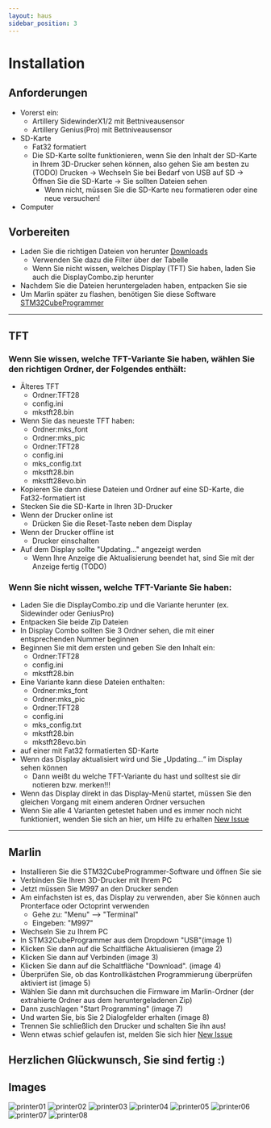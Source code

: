 ```yaml
---
layout: haus
sidebar_position: 3
---
```


# Installation
## Anforderungen
- Vorerst ein:
  - Artillery SidewinderX1/2 mit Bettniveausensor
  - Artillery Genius(Pro) mit Bettniveausensor
- SD-Karte
  - Fat32 formatiert
  - Die SD-Karte sollte funktionieren, wenn Sie den Inhalt der SD-Karte in Ihrem 3D-Drucker sehen können, also gehen Sie am besten zu (TODO) Drucken -> Wechseln Sie bei Bedarf von USB auf SD -> Öffnen Sie die SD-Karte -> Sie sollten Dateien sehen
    - Wenn nicht, müssen Sie die SD-Karte neu formatieren oder eine neue versuchen!
- Computer

## Vorbereiten
- Laden Sie die richtigen Dateien von herunter [Downloads](downloads.mdx)
  - Verwenden Sie dazu die Filter über der Tabelle
  - Wenn Sie nicht wissen, welches Display (TFT) Sie haben, laden Sie auch die DisplayCombo.zip herunter
- Nachdem Sie die Dateien heruntergeladen haben, entpacken Sie sie
- Um Marlin später zu flashen, benötigen Sie diese Software [STM32CubeProgrammer](https://www.st.com/en/development-tools/stm32cubeprog.html#get-software)
---
## TFT
### Wenn Sie wissen, welche TFT-Variante Sie haben, wählen Sie den richtigen Ordner, der Folgendes enthält:
- Älteres TFT
  - Ordner:TFT28
  - config.ini
  - mkstft28.bin
- Wenn Sie das neueste TFT haben:
  - Ordner:mks_font
  - Ordner:mks_pic
  - Ordner:TFT28
  - config.ini
  - mks_config.txt
  - mkstft28.bin
  - mkstft28evo.bin
- Kopieren Sie dann diese Dateien und Ordner auf eine SD-Karte, die Fat32-formatiert ist
- Stecken Sie die SD-Karte in Ihren 3D-Drucker
- Wenn der Drucker online ist
  - Drücken Sie die Reset-Taste neben dem Display
- Wenn der Drucker offline ist
  - Drucker einschalten
- Auf dem Display sollte "Updating..." angezeigt werden
  - Wenn Ihre Anzeige die Aktualisierung beendet hat, sind Sie mit der Anzeige fertig (TODO)

### Wenn Sie nicht wissen, welche TFT-Variante Sie haben:

- Laden Sie die DisplayCombo.zip und die Variante herunter (ex. Sidewinder oder GeniusPro)
- Entpacken Sie beide Zip Dateien
- In Display Combo sollten Sie 3 Ordner sehen, die mit einer entsprechenden Nummer beginnen
- Beginnen Sie mit dem ersten und geben Sie den Inhalt ein:
  - Ordner:TFT28
  - config.ini
  - mkstft28.bin
- Eine Variante kann diese Dateien enthalten:
  - Ordner:mks_font
  - Ordner:mks_pic
  - Ordner:TFT28
  - config.ini
  - mks_config.txt
  - mkstft28.bin
  - mkstft28evo.bin
- auf einer mit Fat32 formatierten SD-Karte
- Wenn das Display aktualisiert wird und Sie „Updating...“ im Display sehen können
  - Dann weißt du welche TFT-Variante du hast und solltest sie dir notieren bzw. merken!!!
- Wenn das Display direkt in das Display-Menü startet, müssen Sie den gleichen Vorgang mit einem anderen Ordner versuchen
- Wenn Sie alle 4 Varianten getestet haben und es immer noch nicht funktioniert, wenden Sie sich an hier, um Hilfe zu erhalten [New Issue](https://github.com/Dave811/ATSG/issues/new/choose)

---
## Marlin
- Installieren Sie die STM32CubeProgrammer-Software und öffnen Sie sie
- Verbinden Sie Ihren 3D-Drucker mit Ihrem PC
- Jetzt müssen Sie M997 an den Drucker senden
- Am einfachsten ist es, das Display zu verwenden, aber Sie können auch Pronterface oder Octoprint verwenden
  - Gehe zu: "Menu" --> "Terminal"
  - Eingeben: "M997"
- Wechseln Sie zu Ihrem PC
- In STM32CubeProgrammer aus dem Dropdown "USB"(image 1)
- Klicken Sie dann auf die Schaltfläche Aktualisieren (image 2)
- Klicken Sie dann auf Verbinden (image 3)
- Klicken Sie dann auf die Schaltfläche "Download". (image 4)
- Überprüfen Sie, ob das Kontrollkästchen Programmierung überprüfen aktiviert ist (image 5)
- Wählen Sie dann mit durchsuchen die Firmware im Marlin-Ordner (der extrahierte Ordner aus dem heruntergeladenen Zip)
- Dann zuschlagen "Start Programming" (image 7)
- Und warten Sie, bis Sie 2 Dialogfelder erhalten (image 8)
- Trennen Sie schließlich den Drucker und schalten Sie ihn aus!
- Wenn etwas schief gelaufen ist, melden Sie sich hier [New Issue](https://github.com/Dave811/ATSG/issues/new/choose)

## Herzlichen Glückwunsch, Sie sind fertig :)

## Images

![printer01](pathname://assets/installation/STM32/printer01.png) ![printer02](pathname://assets/installation/STM32/printer02.png) ![printer03](pathname://assets/installation/STM32/printer03.png) ![printer04](pathname://assets/installation/STM32/printer04.png) ![printer05](pathname://assets/installation/STM32/printer05.png) ![printer06](pathname://assets/installation/STM32/printer06.png) ![printer07](pathname://assets/installation/STM32/printer07.png) ![printer08](pathname://assets/installation/STM32/printer08.png)

